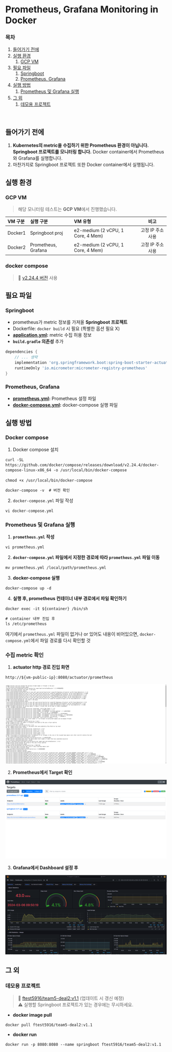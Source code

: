 # Prometheus, Grafana Monitoring in Docker

### 목차
1. [들어가기 전에](#들어가기-전에)
2. [실행 환경](#실행-환경)
    1. [GCP VM](#gcp-vm)
3. [필요 파일](#필요-파일)
    1. [Springboot](#springboot)
    2. [Prometheus, Grafana](#prometheus-grafana)
4. [실행 방법](#실행-방법)
    1. [Prometheus 및 Grafana 실행](#prometheus-및-grafana-실행)
5. [그 외](#그-외)
    1. [데모용 프로젝트](#데모용-프로젝트)

<br>

## 들어가기 전에
1. **Kubernetes의 metric을 수집하기 위한 Prometheus 환경이 아닙니다. Springboot 프로젝트를 모니터링 합니다.** Docker container에서 Prometheus와 Grafana를 실행합니다.
2. 마찬가지로 Springboot 프로젝트 또한 Docker container에서 실행됩니다.

## 실행 환경
### GCP VM
> 해당 모니터링 테스트는 **GCP VM**에서 진행했습니다.

|VM 구분|실행 구분|VM 유형|비고|
|:--|:--|:--|:--:|
|Docker1|Springboot proj|e2-medium (2 vCPU, 1 Core, 4 Mem)|고정 IP 주소 사용|
|Docker2|Prometheus, Grafana|e2-medium (2 vCPU, 1 Core, 4 Mem)|고정 IP 주소 사용|

### docker compose
> 🐳 [v2.24.4 버전](https://github.com/docker/compose/releases/tag/v2.24.4) 사용

## 필요 파일
### Springboot
- prometheus가 metric 정보를 가져올 **Springboot 프로젝트**
- Dockerfile: `docker build` 시 필요 (특별한 옵션 필요 X)
- **[application.yml](/prometheus-grafana-in-docker/application.yml):** metric 수집 허용 정보
- **`build.gradle` 의존성** 추가
```gradle
dependencies {
    // ... 생략
    implementation 'org.springframework.boot:spring-boot-starter-actuator'
    runtimeOnly 'io.micrometer:micrometer-registry-prometheus'
}
```

### Prometheus, Grafana
- **[prometheus.yml](/prometheus-grafana-in-docker/prometheus.yml):** Prometheus 설정 파일
- **[docker-compose.yml](/prometheus-grafana-in-docker/docker-compose.yml):** docker-compose 실행 파일


## 실행 방법
### Docker compose
1. Docker compose 설치
```shell
curl -SL https://github.com/docker/compose/releases/download/v2.24.4/docker-compose-linux-x86_64 -o /usr/local/bin/docker-compose

chmod +x /usr/local/bin/docker-compose
```
```shell
docker-compose -v  # 버전 확인
```
2. `docker-compose.yml` 파일 작성
```shell
vi docker-compose.yml
```

### Prometheus 및 Grafana 실행
1. **`prometheus.yml` 작성**
```shell
vi prometheus.yml
```
2. **`docker-compose.yml` 파일에서 지정한 경로에 따라 `prometheus.yml` 파일 이동**
```shell
mv prometheus.yml /local/path/prometheus.yml
```
3. **docker-compose 실행**
```shell
docker-compose up -d
```
4. **실행 후, prometheus 컨테이너 내부 경로에서 파일 확인하기**
```shell
docker exec -it ${container} /bin/sh
```
```shell
# container 내부 진입 후
ls /etc/prometheus
```
여기에서 `prometheus.yml` 파일이 없거나 or 있어도 내용이 비어있으면, `docker-compose.yml`에서 파일 경로를 다시 확인할 것


### 수집 metric 확인
1. **actuator http 경로 진입 화면**
```
http://${vm-public-ip}:8080/actuator/prometheus
```
![http](/prometheus-grafana-in-docker/img/http-actuator-prometheus.png)

2. **Prometheus에서 Target 확인**

![prom](/prometheus-grafana-in-docker/img/prom-actuator.png)


3. **Grafana에서 Dashboard 설정 후**

![graf](/prometheus-grafana-in-docker/img/graf-actuator.png)


## 그 외
### 데모용 프로젝트
> 🐳 [ftest5916/team5-deal2:v1.1](https://hub.docker.com/r/ftest5916/team5-deal2/tags) (업데이트 시 갱신 예정) <br>
> ⚠️ 실행할 Springboot 프로젝트가 있는 경우에는 무시하세요.

- **docker image pull**
```shell
docker pull ftest5916/team5-deal2:v1.1
```
- **docker run**
```shell
docker run -p 8080:8080 --name springboot ftest5916/team5-deal2:v1.1
```